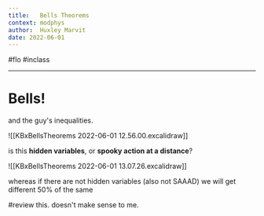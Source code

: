 ```yaml
---
title:   Bells Theorems
context: modphys
author:  Huxley Marvit
date: 2022-06-01
---
```


#flo  #inclass 

***

# Bells!
and the guy's inequalities.

![[KBxBellsTheorems 2022-06-01 12.56.00.excalidraw]]

is this **hidden variables**, or **spooky action at a distance**?

![[KBxBellsTheorems 2022-06-01 13.07.26.excalidraw]]

whereas if there are not hidden variables (also not SAAAD) we will get different 50% of the same


#review this. doesn't make sense to me.










